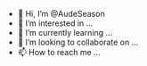 - 👋 Hi, I’m @AudeSeason
- 👀 I’m interested in ...
- 🌱 I’m currently learning ...
- 💞️ I’m looking to collaborate on ...
- 📫 How to reach me ...

<!---
AudeSeason/AudeSeason is a ✨ special ✨ repository because its `README.md` (this file) appears on your GitHub profile.
You can click the Preview link to take a look at your changes.
--->
